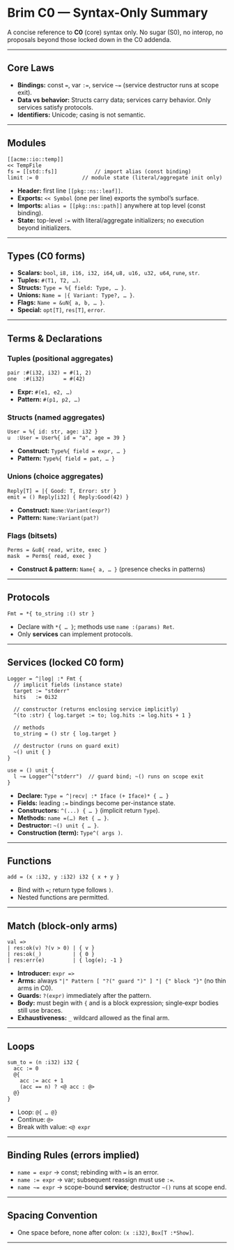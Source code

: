 # Brim C0 — Syntax-Only Summary

A concise reference to **C0** (core) syntax only. No sugar (S0), no interop, no proposals beyond those locked down in the C0 addenda.

---

## Core Laws


- **Bindings:** const `=`, var `:=`, service `~=` (service destructor runs at scope exit).
- **Data vs behavior:** Structs carry data; services carry behavior. Only services satisfy protocols.
- **Identifiers:** Unicode; casing is not semantic.

---

## Modules

```brim
[[acme::io::temp]]
<< TempFile
fs = [[std::fs]]            // import alias (const binding)
limit := 0              // module state (literal/aggregate init only)
```

- **Header:** first line `[[pkg::ns::leaf]]`.
- **Exports:** `<< Symbol` (one per line) exports the symbol’s surface.
- **Imports:** `alias = [[pkg::ns::path]]` anywhere at top level (const binding).
- **State:** top-level `:=` with literal/aggregate initializers; no execution beyond initializers.

---

## Types (C0 forms)

- **Scalars:** `bool`, `i8, i16, i32, i64`, `u8, u16, u32, u64`, `rune`, `str`.
- **Tuples:** `#(T1, T2, …)`.
- **Structs:** `Type = %{ field: Type, … }`.
- **Unions:** `Name = |{ Variant: Type?, … }`.
- **Flags:** `Name = &uN{ a, b, … }`.
- **Special:** `opt[T]`, `res[T]`, `error`.

---

## Terms & Declarations

### Tuples (positional aggregates)

```brim
pair :#(i32, i32) = #(1, 2)
one  :#(i32)      = #(42)
```

- **Expr:** `#(e1, e2, …)`
- **Pattern:** `#(p1, p2, …)`

### Structs (named aggregates)

```brim
User = %{ id: str, age: i32 }
u  :User = User%{ id = "a", age = 39 }
```

- **Construct:** `Type%{ field = expr, … }`
- **Pattern:** `Type%{ field = pat, … }`

### Unions (choice aggregates)

```brim
Reply[T] = |{ Good: T, Error: str }
emit = () Reply[i32] { Reply:Good(42) }
```

- **Construct:** `Name:Variant(expr?)`
- **Pattern:** `Name:Variant(pat?)`

### Flags (bitsets)

```brim
Perms = &u8{ read, write, exec }
mask  = Perms{ read, exec }
```

- **Construct & pattern:** `Name{ a, … }` (presence checks in patterns)

---

## Protocols

```brim
Fmt = *{ to_string :() str }
```

- Declare with `*{ … }`; methods use `name :(params) Ret`.
- Only **services** can implement protocols.

---

## Services (locked C0 form)

```brim
Logger = ^|log| :* Fmt {
  // implicit fields (instance state)
  target := "stderr"
  hits   := 0i32

  // constructor (returns enclosing service implicitly)
  ^(to :str) { log.target := to; log.hits := log.hits + 1 }

  // methods
  to_string = () str { log.target }

  // destructor (runs on guard exit)
  ~() unit { }
}

use = () unit {
  l ~= Logger^("stderr")  // guard bind; ~() runs on scope exit
}
```

- **Declare:** `Type = ^|recv| :* Iface (+ Iface)* { … }`
- **Fields:** leading `:=` bindings become per-instance state.
- **Constructors:** `^(...) { … }` (implicit return `Type`).
- **Methods:** `name =(…) Ret { … }`.
- **Destructor:** `~() unit { … }`.
- **Construction (term):** `Type^( args )`.

---

## Functions

```brim
add = (x :i32, y :i32) i32 { x + y }
```

- Bind with `=`; return type follows `)`.
- Nested functions are permitted.

---

## Match (block‑only arms)

```brim
val =>
| res:ok(v) ?(v > 0) | { v }
| res:ok(_)          | { 0 }
| res:err(e)         | { log(e); -1 }
```

- **Introducer:** `expr =>`
- **Arms:** always `"|" Pattern [ "?(" guard ")" ] "| {" block "}"` (no thin arms in C0).
- **Guards:** `?(expr)` immediately after the pattern.
- **Body:** must begin with `{` and is a block expression; single‑expr bodies still use braces.
- **Exhaustiveness:** `_` wildcard allowed as the final arm.

---

## Loops

```brim
sum_to = (n :i32) i32 {
  acc := 0
  @{
    acc := acc + 1
    (acc == n) ? <@ acc : @>
  @}
}
```

- Loop: `@{ … @}`
- Continue: `@>`
- Break with value: `<@ expr`

---

## Binding Rules (errors implied)

- `name = expr` → const; rebinding with `=` is an error.
- `name := expr` → var; subsequent reassign must use `:=`.
- `name ~= expr` → scope-bound **service**; destructor `~()` runs at scope end.

---

## Spacing Convention

- One space before, none after colon: `(x :i32)`, `Box[T :*Show]`.

---

